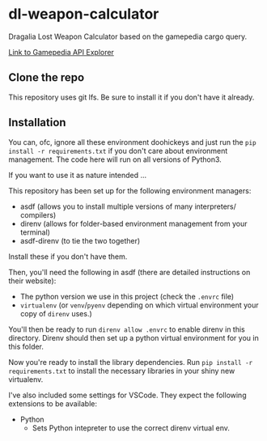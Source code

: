 # dl-weapon-calculator
Dragalia Lost Weapon Calculator based on the gamepedia cargo query.

[Link to Gamepedia API Explorer](https://dragalialost.gamepedia.com/Special:CargoQuery)

## Clone the repo
This repository uses git lfs. Be sure to install it if you don't have it already.

## Installation
You can, ofc, ignore all these environment doohickeys and just run the `pip install -r requirements.txt` if you don't care about environment management. The code here will run on all versions of Python3.

If you want to use it as nature intended ...

This repository has been set up for the following environment managers:

* asdf (allows you to install multiple versions of many interpreters/ compilers)
* direnv (allows for folder-based environment management from your terminal)
* asdf-direnv (to tie the two together)

Install these if you don't have them.

Then, you'll need the following in asdf (there are detailed instructions on their website):

* The python version we use in this project (check the `.envrc` file)
* `virtualenv` (or `venv`/`pyenv` depending on which virtual environment your copy of `direnv` uses.)

You'll then be ready to run `direnv allow .envrc` to enable direnv in this directory. Direnv should then set up a python virtual environment for you in this folder.

Now you're ready to install the library dependencies. Run `pip install -r requirements.txt` to install the necessary libraries in your shiny new virtualenv.

I've also included some settings for VSCode. They expect the following extensions to be available:

* Python
  * Sets Python intepreter to use the correct direnv virtual env.